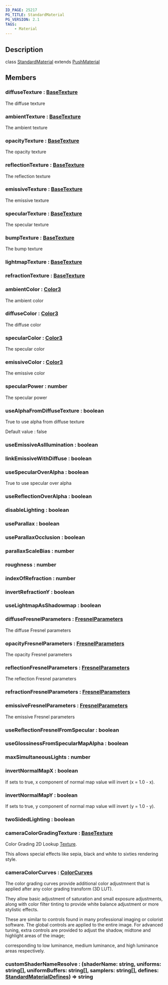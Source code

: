 ```yaml
---
ID_PAGE: 25217
PG_TITLE: StandardMaterial
PG_VERSION: 2.1
TAGS:
    - Material
---
```

## Description

class [StandardMaterial](/classes/3.0/StandardMaterial) extends [PushMaterial](/classes/3.0/PushMaterial)



## Members

### diffuseTexture : [BaseTexture](/classes/3.0/BaseTexture)

The diffuse texture

### ambientTexture : [BaseTexture](/classes/3.0/BaseTexture)

The ambient texture

### opacityTexture : [BaseTexture](/classes/3.0/BaseTexture)

The opacity texture

### reflectionTexture : [BaseTexture](/classes/3.0/BaseTexture)

The reflection texture

### emissiveTexture : [BaseTexture](/classes/3.0/BaseTexture)

The emissive texture

### specularTexture : [BaseTexture](/classes/3.0/BaseTexture)

The specular texture

### bumpTexture : [BaseTexture](/classes/3.0/BaseTexture)

The bump texture

### lightmapTexture : [BaseTexture](/classes/3.0/BaseTexture)



### refractionTexture : [BaseTexture](/classes/3.0/BaseTexture)



### ambientColor : [Color3](/classes/3.0/Color3)

The ambient color

### diffuseColor : [Color3](/classes/3.0/Color3)

The diffuse color

### specularColor : [Color3](/classes/3.0/Color3)

The specular color

### emissiveColor : [Color3](/classes/3.0/Color3)

The emissive color

### specularPower : number

The specular power

### useAlphaFromDiffuseTexture : boolean

True to use alpha from diffuse texture

Default value : false

### useEmissiveAsIllumination : boolean



### linkEmissiveWithDiffuse : boolean



### useSpecularOverAlpha : boolean

True to use specular over alpha

### useReflectionOverAlpha : boolean



### disableLighting : boolean



### useParallax : boolean



### useParallaxOcclusion : boolean



### parallaxScaleBias : number



### roughness : number



### indexOfRefraction : number



### invertRefractionY : boolean



### useLightmapAsShadowmap : boolean



### diffuseFresnelParameters : [FresnelParameters](/classes/3.0/FresnelParameters)

The diffuse Fresnel parameters

### opacityFresnelParameters : [FresnelParameters](/classes/3.0/FresnelParameters)

The opacity Fresnel parameters

### reflectionFresnelParameters : [FresnelParameters](/classes/3.0/FresnelParameters)

The reflection Fresnel parameters

### refractionFresnelParameters : [FresnelParameters](/classes/3.0/FresnelParameters)



### emissiveFresnelParameters : [FresnelParameters](/classes/3.0/FresnelParameters)

The emissive Fresnel parameters

### useReflectionFresnelFromSpecular : boolean



### useGlossinessFromSpecularMapAlpha : boolean



### maxSimultaneousLights : number



### invertNormalMapX : boolean

If sets to true, x component of normal map value will invert (x = 1.0 - x).

### invertNormalMapY : boolean

If sets to true, y component of normal map value will invert (y = 1.0 - y).

### twoSidedLighting : boolean



### cameraColorGradingTexture : [BaseTexture](/classes/3.0/BaseTexture)

Color Grading 2D Lookup [Texture](/classes/3.0/Texture).

This allows special effects like sepia, black and white to sixties rendering style.

### cameraColorCurves : [ColorCurves](/classes/3.0/ColorCurves)

The color grading curves provide additional color adjustmnent that is applied after any color grading transform (3D LUT).

They allow basic adjustment of saturation and small exposure adjustments, along with color filter tinting to provide white balance adjustment or more stylistic effects.

These are similar to controls found in many professional imaging or colorist software. The global controls are applied to the entire image. For advanced tuning, extra controls are provided to adjust the shadow, midtone and highlight areas of the image;

corresponding to low luminance, medium luminance, and high luminance areas respectively.

### customShaderNameResolve : (shaderName: string, uniforms: string[], uniformBuffers: string[], samplers: string[], defines: [StandardMaterialDefines](/classes/3.0/StandardMaterialDefines)) =&gt; string



